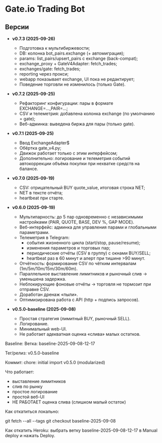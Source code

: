 # Gate.io Trading Bot

## Версии

- **v0.7.3 (2025-09-26)**
  - Подготовка к мультибиржевости;
  - DB: колонка bot_pairs.exchange (+ автомиграция);
  - params: list_pairs/upsert_pairs с exchange (back-compat);
  - exchange_proxy + GateV4Adapter: fetch_trades;
  - exchanges/gate: fetch_trades;
  - reporting через прокси;
  - webapp показывает exchange, UI пока не редактирует;
  - Поведение торговли не изменилось (только Gate).

- **v0.7.2 (2025-09-25)**
  - Рефакторинг конфигурации: пары в формате EXCHANGE=...,PAIR=...;
  - CSV и телеметрия: добавлена колонка exchange (по умолчанию = gate);
  - Веб-админка: выведена биржа для пары (только gate).
  
- **v0.7.1 (2025-09-25)**
  - Ввод ExchangeAdapter$
  - Обёртка gate_v4.py;
  - Движок работает только с этим интерфейсом;
  - Дополнительно: логирование и телеметрия событий автокоррекции объёма покупки при нехватке средств на балансе.

- **v0.7.0 (2025-09-19)**
  - CSV: отрицательный BUY quote_value, итоговая строка NET;
  - NET в тексте отчёта;
  - heartbeat при старте.

- **v0.6.0 (2025-09-19)**
  - Мультипарность: до 5 пар одновременно с независимыми настройками (PAIR, QUOTE, BASE, DEV %, GAP MODE).
  - Веб-интерфейс: админка для управления парами и глобальными параметрами.
  - Телеметрия в Telegram:
    - события жизненного цикла (start/stop, pause/resume);
    - изменения параметров и торговых пар;
    - периодические отчёты (CSV в группу) с окнами BUY/SELL;
    - heartbeat раз в 60 минут и алерт при тишине >90 минут.
  - Отчётность: формирование CSV по чётким интервалам (1m/5m/10m/15m/30m/60m).
  - Параллельное выставление лимитников и рыночный слив → уменьшена задержка.
  - Неблокирующие фоновые отчёты → торговля не тормозит при отправке CSV.
  - Доработан дренаж «пыли».
  - Оптимизирована работа с API (http + подпись запросов).

- **v0.5.0-baseline (2025-09-08)**
  - Простая стратегия (лимитный BUY, рыночный SELL).
  - Логирование.
  - Минимальный web-UI.
  - Не работает адекватная оценка «слива» малых остатков.

Baseline:
Ветка: baseline-2025-09-08-12-17

Тег/релиз: v0.5.0-baseline

Коммит: chore: initial import v0.5.0 (modularized)

Что работает:
- выставление лимитников
- слив по рынку
- простое логирование
- простой веб-UI
- НЕ РАБОТАЕТ оценка слива (слишком малый остаток)

Как откатиться локально:

git fetch --all --tags
git checkout baseline-2025-09-08


Как откатить Heroku: выбрать ветку baseline-2025-09-08-12-17 в Manual deploy и нажать Deploy.
